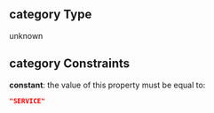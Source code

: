 ## category Type

unknown

## category Constraints

**constant**: the value of this property must be equal to:

```json
"SERVICE"
```

